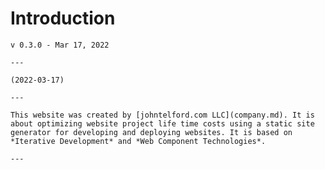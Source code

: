 # Introduction

```admonish warning "Work in Progress"
v 0.3.0 - Mar 17, 2022

---

(2022-03-17)

---

This website was created by [johntelford.com LLC](company.md). It is about optimizing website project life time costs using a static site generator for developing and deploying websites. It is based on *Iterative Development* and *Web Component Technologies*.

---

```

